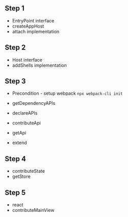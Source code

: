 ## Step 1

* EntryPoint interface
* createAppHost
* attach implementation

## Step 2

* Host interface
* addShells implementation

## Step 3

* Precondition - setup webpack `npx webpack-cli init`

* getDependencyAPIs
* declareAPIs
* contributeApi
* getApi
* extend

## Step 4

* contributeState
* getStore

## Step 5

* react
* contributeMainView